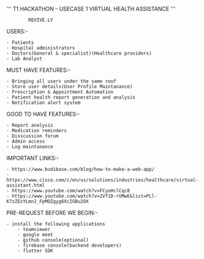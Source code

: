 ''' T1 HACKATHON - USECASE 1 VIRTUAL HEALTH ASSISTANCE '''
			
			REVIVE.LY


USERS:-

	- Patients
	- Hospital administrators
	- Doctors(General & specialist)(Healthcare providers)
	- Lab Analyst

MUST HAVE FEATURES:-

	- Bringing all users under the same roof
	- Store user details(User Profile Maintanance)
	- Prescription & Appointment Automation
	- Patient health report generation and analysis
	- Notification alert system

GOOD TO HAVE FEATURES:-

	- Report analysis
	- Medication reminders
	- Disscussion forum
	- Admin access
	- Log maintanance

IMPORTANT LINKS:-

	- https://www.budibase.com/blog/how-to-make-a-web-app/
	- https://www.cisco.com/c/en/us/solutions/industries/healthcare/virtual-assistant.html
	- https://www.youtube.com/watch?v=FCyoHclCqc8
	- https://www.youtube.com/watch?v=2Vf1D-rUMwE&list=PLl-K7zZEsYLmnJ_FpMOZgyg6XcIGBu2OX

PRE-REQUEST BEFORE WE BEGIN:-

	- install the following applications
		- teamviewer
		- google meet
		- github console(optional)
		- firebase console(backend developers)
		- flutter SDK

